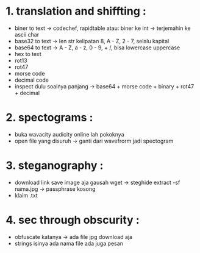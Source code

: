 # 1. translation and shiffting :
- biner to text -> codechef, rapidtable atau:  biner ke int -> terjemahin ke ascii char
- base32 to text -> len str kelipatan 8, A - Z, 2 - 7, selalu kapital
- base64 to text -> A - Z, a - z, 0 - 9, + /, bisa lowercase uppercase
- hex to text
- rot13
- rot47 
- morse code
- decimal code
- inspect dulu soalnya panjang -> base64 + morse code + binary + rot47 + decimal



# 2. spectograms :
- buka wavacity audicity online lah pokoknya
- open file yang disuruh -> ganti dari wavefrorm jadi spectogram

# 3. steganography :
- download link save image aja gausah wget -> steghide extract -sf nama.jpg -> passphrase kosong
- klaim .txt


# 4. sec through obscurity :
- obfuscate katanya -> ada file jpg download aja
- strings isinya ada nama file ada juga pesan

